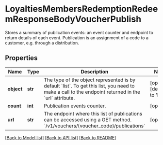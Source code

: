 # LoyaltiesMembersRedemptionRedeemResponseBodyVoucherPublish

Stores a summary of publication events: an event counter and endpoint to return details of each event. Publication is an assignment of a code to a customer, e.g. through a distribution.

## Properties

Name | Type | Description | Notes
------------ | ------------- | ------------- | -------------
**object** | **str** | The type of the object represented is by default &#x60;list&#x60;. To get this list, you need to make a call to the endpoint returned in the &#x60;url&#x60; attribute. | [optional] [default to 'list']
**count** | **int** | Publication events counter. | [optional] 
**url** | **str** | The endpoint where this list of publications can be accessed using a GET method. &#x60;/v1/vouchers/{voucher_code}/publications&#x60; | [optional] 

[[Back to Model list]](../README.md#documentation-for-models) [[Back to API list]](../README.md#documentation-for-api-endpoints) [[Back to README]](../README.md)


